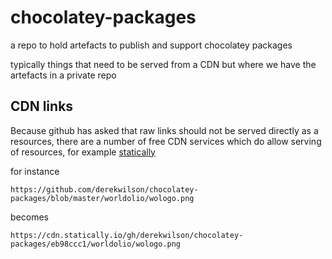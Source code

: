 # chocolatey-packages #

a repo to hold artefacts to publish and support chocolatey packages

typically things that need to be served from a CDN but where we have the artefacts in a private repo

## CDN links ##

Because github has asked that raw links should not be served directly as a resources, there are a number of free CDN services which do allow serving of resources, for example [statically](https://statically.io/convert/)

for instance

```
https://github.com/derekwilson/chocolatey-packages/blob/master/worldolio/wologo.png
```

becomes

```
https://cdn.statically.io/gh/derekwilson/chocolatey-packages/eb98ccc1/worldolio/wologo.png
```